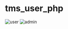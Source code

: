# tms_user_php
![user](https://user-images.githubusercontent.com/128790623/233410126-64925e49-9aad-40bb-90ef-c087ff466622.png)
![admin](https://user-images.githubusercontent.com/128790623/233410465-556086e8-edf8-496d-ac1d-fe7b584b0c69.png)
